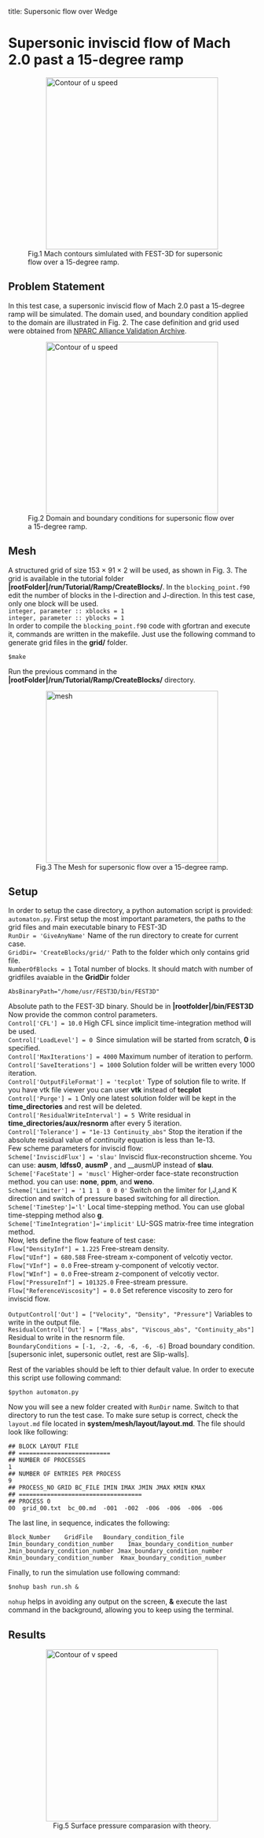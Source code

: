 title: Supersonic flow over Wedge

# Supersonic inviscid flow of Mach 2.0 past a 15-degree ramp
<figure>
  <div style="display: flex; flex-wrap: wrap; justify-content: center; align-items:center">
    <img src="|media|/tutorials/15DegreeRampContour.png" alt="Contour of u speed" style="width:350px">
  </div>
  <div style="display: flex; flex-wrap: wrap; justify-content: center; align-items:center">
    <figcaption> Fig.1 Mach contours simlulated with FEST-3D for supersonic flow over a 15-degree ramp.</figcaption>
  </div>
</figure>

## Problem Statement
In this test case, a supersonic inviscid flow of Mach 2.0 past a 15-degree ramp will be simulated. The domain used, and boundary
condition applied to the domain are illustrated in Fig. 2. The case definition and grid used were obtained from [NPARC
Alliance Validation Archive](https://www.grc.nasa.gov/WWW/wind/valid/wedgeM2/wedgeM2.html). 
<figure>
  <div style="display: flex; flex-wrap: wrap; justify-content: center; align-items:center">
    <img src="|media|/tutorials/15DegreeRampDomain.png" alt="Contour of u speed" style="width:350px">
  </div>
  <div style="display: flex; flex-wrap: wrap; justify-content: center; align-items:center">
    <figcaption> Fig.2 Domain and boundary conditions for supersonic flow over a 15-degree ramp.</figcaption>
  </div>
</figure>


## Mesh
A structured grid of size 153 × 91 × 2 will be used, as shown in Fig. 3. The grid is available in the 
tutorial folder __|rootFolder|/run/Tutorial/Ramp/CreateBlocks/__. In the ```blocking_point.f90```
edit the number of blocks in the I-direction and J-direction. In this test case, only one block will
be used. <br>
```integer, parameter :: xblocks = 1```<br>
```integer, parameter :: yblocks = 1```<br>
In order to compile the ```blocking_point.f90``` code with gfortran and execute it, commands are written 
in the makefile. Just use the following command to generate grid files in the __grid/__ folder.<br>
```
$make
```
Run the previous command in the __|rootFolder|/run/Tutorial/Ramp/CreateBlocks/__ directory.
<figure>
  <div style="display: flex; flex-wrap: wrap; justify-content: center; align-items:center">
    <img src="|media|/tutorials/15DegreeRampMesh.png" alt="mesh" style="width:350px">
  <div style="display: flex; flex-wrap: wrap; justify-content: center; align-items:center">
    <figcaption> Fig.3 The Mesh for supersonic flow over a 15-degree ramp.</figcaption>
  </div>
</figure>

## Setup
In order to setup the case directory, a python automation script is provided: ```automaton.py```. First setup the most important
parameters, the paths to the grid files and main executable binary to FEST-3D<br>
```RunDir = 'GiveAnyName'```   Name of the run directory to create for current case. <br>
```GridDir= 'CreateBlocks/grid/'```  Path to the folder which only contains grid file. <br>
```NumberOfBlocks = 1``` Total number of blocks. It should match with number of gridfiles avaiable in the __GridDir__ folder <br>
```
AbsBinaryPath="/home/usr/FEST3D/bin/FEST3D"
``` 
Absolute path to the FEST-3D binary. Should be in __|rootfolder|/bin/FEST3D__<br>
Now provide the common control parameters.<br>
```Control['CFL'] = 10.0``` High CFL since implicit time-integration method will be used.<br>
```Control['LoadLevel'] = 0 ```Since simulation will be started from scratch, __0__ is specified.<br>
```Control['MaxIterations'] = 4000``` Maximum number of iteration to perform. <br>
```Control['SaveIterations'] = 1000``` Solution folder will be written every 1000 iteration. <br>
```Control['OutputFileFormat'] = 'tecplot'``` Type of solution file to write. If you have vtk file viewer you can user __vtk__ instead of __tecplot__<br>
```Control['Purge'] = 1``` Only one latest solution folder will be kept in the __time_directories__ and rest will be deleted. <br>
```Control['ResidualWriteInterval'] = 5 ```Write residual in __time_directories/aux/resnorm__ after every 5 iteration. <br>
```Control['Tolerance'] = "1e-13 Continuity_abs"``` Stop the iteration if the absolute residual value of _continuity_ equation is less than 1e-13. <br>
Few scheme parameters for inviscid flow:<br>
```Scheme['InviscidFlux'] = 'slau'``` Inviscid flux-reconstruction shceme. You can use: __ausm__, __ldfss0__, __ausmP__ , and __ausmUP instead of __slau__.<br>
```Scheme['FaceState'] = 'muscl'``` Higher-order  face-state reconstruction method. you can use: __none__, __ppm__, and __weno__. <br>
```Scheme['Limiter'] = '1 1 1  0 0 0'``` Switch on the limiter for I,J,and K direction and switch of pressure based switching for all direction.<br>
```Scheme['TimeStep']='l'``` Local time-stepping method. You can use global time-stepping method also __g__.<br>
```Scheme['TimeIntegration']='implicit'``` LU-SGS matrix-free time integration method.<br>
Now, lets define the flow feature of test case:<br>
```Flow["DensityInf"] = 1.225``` Free-stream density.<br>
```Flow["UInf"] = 680.588``` Free-stream x-component of velcotiy vector. <br>
```Flow["VInf"] = 0.0``` Free-stream y-component of velcotiy vector. <br>
```Flow["WInf"] = 0.0``` Free-stream z-component of velcotiy vector. <br>
```Flow["PressureInf"] = 101325.0``` Free-stream pressure. <br>
```Flow["ReferenceViscosity"] = 0.0``` Set reference viscosity to zero for inviscid flow.<br>

```OutputControl['Out'] = ["Velocity", "Density", "Pressure"]``` Variables to write in the output file.<br>
```ResidualControl['Out'] = ["Mass_abs", "Viscous_abs", "Continuity_abs"]``` Residual to write in the resnorm file. <br>
```BoundaryConditions = [-1, -2, -6, -6, -6, -6]``` Broad boundary condition.[supersonic inlet, supersonic outlet, rest are Slip-walls].<br>

Rest of the variables should be left to thier default value. In order to execute this script use following command:
```
$python automaton.py
```
Now you will see a new folder created with ```RunDir``` name. Switch to that directory to run the test case. To make sure setup is correct, check
the ```layout.md``` file located in __system/mesh/layout/layout.md__. The file should look like following:
```
## BLOCK LAYOUT FILE
## ==========================
## NUMBER OF PROCESSES
1
## NUMBER OF ENTRIES PER PROCESS
9
## PROCESS_NO GRID BC_FILE IMIN IMAX JMIN JMAX KMIN KMAX
## ===================================
## PROCESS 0
00  grid_00.txt  bc_00.md  -001  -002  -006  -006  -006  -006
```

The last line, in sequence, indicates the following:
```
Block_Number    GridFile   Boundary_condition_file   Imin_boundary_condition_number    Imax_boundary_condition_number Jmin_boundary_condition_number Jmax_boundary_condition_number Kmin_boundary_condition_number  Kmax_boundary_condition_number
```
Finally, to run the simulation use following command:
```
$nohup bash run.sh &
```
`nohup` helps in avoiding any output on the screen, __&__ execute the last command in the background, allowing you to keep using the terminal.

## Results
<figure>
  <div style="display: flex; flex-wrap: wrap; justify-content: center; align-items:center">
    <img src="|media|/tutorials/15DegreeRampPressure.png" alt="Contour of v speed" style="width:350px">
  </div>
  <div style="display: flex; flex-wrap: wrap; justify-content: center; align-items:center">
    <figcaption> Fig.5 Surface pressure comparasion with theory. </figcaption>
  </div>
</figure>
